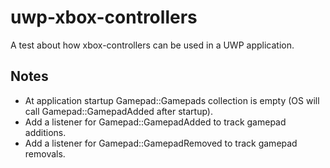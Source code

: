 # uwp-xbox-controllers
A test about how xbox-controllers can be used in a UWP application.

## Notes

- At application startup Gamepad::Gamepads collection is empty (OS will call Gamepad::GamepadAdded after startup).
- Add a listener for Gamepad::GamepadAdded to track gamepad additions.
- Add a listener for Gamepad::GamepadRemoved to track gamepad removals.